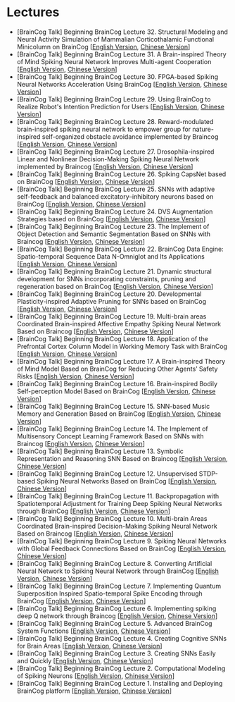 # Lectures

- [BrainCog Talk] Beginning BrainCog Lecture 32. Structural Modeling and Neural Activity Simulation of Mammalian Corticothalamic Functional Minicolumn on BrainCog [[English Version](https://www.youtube.com/watch?v=xwcu3yHe4FQ&list=PLNXUFsTshMlYTW6oleY5YjVEfnoQSw0N7&index=30), [Chinese Version](https://www.bilibili.com/video/BV1aN411v7BG/?spm_id_from=333.788&vd_source=ffca9a0cf41b21082e79f7f6ad9a5301)]
- [BrainCog Talk] Beginning BrainCog Lecture 31. A Brain-inspired Theory of Mind Spiking Neural Network Improves Multi-agent Cooperation [[English Version](https://www.youtube.com/watch?v=xwcu3yHe4FQ&list=PLNXUFsTshMlYTW6oleY5YjVEfnoQSw0N7&index=30), [Chinese Version](https://www.bilibili.com/video/BV11m4y1N7Bh/?spm_id_from=333.788&vd_source=ffca9a0cf41b21082e79f7f6ad9a5301)]
- [BrainCog Talk] Beginning BrainCog Lecture 30. FPGA-based Spiking Neural Networks Acceleration Using BrainCog [[English Version](https://www.youtube.com/watch?v=xwcu3yHe4FQ&list=PLNXUFsTshMlYTW6oleY5YjVEfnoQSw0N7&index=30), [Chinese Version](https://www.bilibili.com/video/BV1mF411Q7Rr/?spm_id_from=333.788&vd_source=ac84fc93f3c82d1cd96648079077afd3)]
- [BrainCog Talk] Beginning BrainCog Lecture 29. Using BrainCog to Realize Robot's Intention Prediction for Users [[English Version](https://www.youtube.com/watch?v=vlwRpq-HwDo&list=PLNXUFsTshMlYTW6oleY5YjVEfnoQSw0N7&index=29), [Chinese Version](https://www.bilibili.com/video/BV1oz4y1H7QL/?spm_id_from=333.788&vd_source=ac84fc93f3c82d1cd96648079077afd3)]
- [BrainCog Talk] Beginning BrainCog Lecture 28. Reward-modulated brain-inspired spiking neural network to empower group for nature-inspired self-organized obstacle avoidance implemented by Braincog [[English Version](https://www.youtube.com/watch?v=2X2KkG0KXo4&list=PLNXUFsTshMlYTW6oleY5YjVEfnoQSw0N7&index=28), [Chinese Version](https://www.bilibili.com/video/BV16h411N7tG/?spm_id_from=333.788&vd_source=ac84fc93f3c82d1cd96648079077afd3)]
- [BrainCog Talk] Beginning BrainCog Lecture 27. Drosophila-inspired Linear and Nonlinear Decision-Making Spiking Neural Network implemented by Braincog  [[English Version](https://www.youtube.com/watch?v=j49q33dMbYk&list=PLNXUFsTshMlYTW6oleY5YjVEfnoQSw0N7&index=27), [Chinese Version](https://www.bilibili.com/video/BV1Ch4y147i6/?spm_id_from=333.788&vd_source=ac84fc93f3c82d1cd96648079077afd3)]
- [BrainCog Talk] Beginning BrainCog Lecture 26. Spiking CapsNet based on BrainCog [[English Version](https://www.youtube.com/watch?v=Gn1PMMFnD6M&list=PLNXUFsTshMlYTW6oleY5YjVEfnoQSw0N7&index=26), [Chinese Version](https://www.bilibili.com/video/BV1M24y1N7Re/?spm_id_from=333.788&vd_source=ac84fc93f3c82d1cd96648079077afd3)]
- [BrainCog Talk] Beginning BrainCog Lecture 25. SNNs with adaptive self-feedback and balanced excitatory–inhibitory neurons based on BrainCog [[English Version](https://www.youtube.com/watch?v=pqeagXtYk8w&list=PLNXUFsTshMlYTW6oleY5YjVEfnoQSw0N7&index=25), [Chinese Version](https://www.bilibili.com/video/BV18g4y1j7WA/?spm_id_from=333.788&vd_source=ac84fc93f3c82d1cd96648079077afd3)]
- [BrainCog Talk] Beginning BrainCog Lecture 24. DVS Augmentation Strategies based on BrainCog [[English Version](https://www.youtube.com/watch?v=aok8B34DNVs&list=PLNXUFsTshMlYTW6oleY5YjVEfnoQSw0N7&index=24), [Chinese Version](https://www.bilibili.com/video/BV1324y1L7QP/?spm_id_from=333.788&vd_source=ac84fc93f3c82d1cd96648079077afd3)]
- [BrainCog Talk] Beginning BrainCog Lecture 23. The Implement of Object Detection and Semantic Segmentation Based on SNNs with Braincog [[English Version](https://www.youtube.com/watch?v=2kh7rNwQkkY&list=PLNXUFsTshMlYTW6oleY5YjVEfnoQSw0N7&index=23), [Chinese Version](https://www.bilibili.com/video/BV1XT411r7ak/?spm_id_from=333.788&vd_source=ffca9a0cf41b21082e79f7f6ad9a5301)]
- [BrainCog Talk] Beginning BrainCog Lecture 22. BrainCog Data Engine: Spatio-temporal Sequence Data N-Omniglot and Its Applications [[English Version](https://www.youtube.com/watch?v=J5qBIX9f8Ns&list=PLNXUFsTshMlYTW6oleY5YjVEfnoQSw0N7&index=22), [Chinese Version](https://www.bilibili.com/video/BV1uT411a733/?spm_id_from=333.788&vd_source=ffca9a0cf41b21082e79f7f6ad9a5301)]
- [BrainCog Talk] Beginning BrainCog Lecture 21. Dynamic structural development for SNNs incorporating constraints, pruning and regeneration based on BrainCog [[English Version](https://www.youtube.com/watch?v=OccvvdyiOgY&list=PLNXUFsTshMlYTW6oleY5YjVEfnoQSw0N7&index=21), [Chinese Version](https://www.bilibili.com/video/BV1Zv4y1Y72h/?spm_id_from=333.788&vd_source=ffca9a0cf41b21082e79f7f6ad9a5301)]
- [BrainCog Talk] Beginning BrainCog Lecture 20. Developmental Plasticity-inspired Adaptive Pruning for SNNs based on BrainCog [[English Version](https://www.youtube.com/watch?v=ckrSW_2vqeE&list=PLNXUFsTshMlYTW6oleY5YjVEfnoQSw0N7&index=20), [Chinese Version](https://www.bilibili.com/video/BV1iD4y1P7XE/?spm_id_from=333.788&vd_source=ffca9a0cf41b21082e79f7f6ad9a5301)]
- [BrainCog Talk] Beginning BrainCog Lecture 19. Multi-brain areas Coordinated Brain-inspired Affective Empathy Spiking Neural Network Based on Braincog [[English Version](https://www.youtube.com/watch?v=dB-hQ-5RJ6U&list=PLNXUFsTshMlYTW6oleY5YjVEfnoQSw0N7&index=19), [Chinese Version](https://www.bilibili.com/video/BV16Y411q7b2/?spm_id_from=333.788&vd_source=ffca9a0cf41b21082e79f7f6ad9a5301)]
- [BrainCog Talk] Beginning BrainCog Lecture 18. Application of the Prefrontal Cortex Column Model in Working Memory Task with BrainCog [[English Version](https://www.youtube.com/watch?v=6xzURpSFkxk&list=PLNXUFsTshMlYTW6oleY5YjVEfnoQSw0N7&index=18), [Chinese Version](https://www.bilibili.com/video/BV1As4y1t7wF/?spm_id_from=333.788&vd_source=ffca9a0cf41b21082e79f7f6ad9a5301)]
- [BrainCog Talk] Beginning BrainCog Lecture 17. A Brain-inspired Theory of Mind Model Based on BrainCog for Reducing Other Agents’ Safety Risks [[English Version](https://www.youtube.com/watch?v=16Csw03bTjY&list=PLNXUFsTshMlYTW6oleY5YjVEfnoQSw0N7&index=17), [Chinese Version](https://www.bilibili.com/video/BV12A411f74Q/?spm_id_from=333.788&vd_source=ac84fc93f3c82d1cd96648079077afd3)]
- [BrainCog Talk] Beginning BrainCog Lecture 16. Brain-inspired Bodily Self-perception Model Based on BrainCog [[English Version](https://www.youtube.com/watch?v=mV_iMsDEQsg&list=PLNXUFsTshMlYTW6oleY5YjVEfnoQSw0N7&index=16), [Chinese Version](https://www.bilibili.com/video/BV1pK411i7Jk/?spm_id_from=333.788&vd_source=ac84fc93f3c82d1cd96648079077afd3)]
- [BrainCog Talk] Beginning BrainCog Lecture 15. SNN-based Music Memory and Generation Based on BrainCog [[English Version](https://www.youtube.com/watch?v=c0Tcs1B5xho&list=PLNXUFsTshMlYTW6oleY5YjVEfnoQSw0N7&index=15), [Chinese Version](https://www.bilibili.com/video/BV1M3411X7C2/?spm_id_from=333.788&vd_source=ac84fc93f3c82d1cd96648079077afd3)]
- [BrainCog Talk] Beginning BrainCog Lecture 14. The Implement of Multisensory Concept Learning Framework Based on SNNs with Braincog [[English Version](https://www.youtube.com/watch?v=c9UfOCGzFPQ&list=PLNXUFsTshMlYTW6oleY5YjVEfnoQSw0N7&index=14), [Chinese Version](https://www.bilibili.com/video/BV1Ae411P7tY/?spm_id_from=333.788&vd_source=ac84fc93f3c82d1cd96648079077afd3)]
- [BrainCog Talk] Beginning BrainCog Lecture 13. Symbolic Representation and Reasoning SNN Based on Braincog [[English Version](https://www.youtube.com/watch?v=1iosjPkOBRo&list=PLNXUFsTshMlYTW6oleY5YjVEfnoQSw0N7&index=13), [Chinese Version](https://www.bilibili.com/video/BV1DW4y1p7kg/?spm_id_from=333.788&vd_source=ac84fc93f3c82d1cd96648079077afd3)]
- [BrainCog Talk] Beginning BrainCog Lecture 12. Unsupervised STDP-based Spiking Neural Networks Based on BrainCog [[English Version](https://www.youtube.com/watch?v=pzPJ1XOEB9U&list=PLNXUFsTshMlYTW6oleY5YjVEfnoQSw0N7&index=12), [Chinese Version](https://www.bilibili.com/video/BV1MR4y1Z7Be/?spm_id_from=333.788&vd_source=ac84fc93f3c82d1cd96648079077afd3)]
- [BrainCog Talk] Beginning BrainCog Lecture 11. Backpropagation with Spatiotemporal Adjustment for Training Deep Spiking Neural Networks through BrainCog [[English Version](https://www.youtube.com/watch?v=Fm85BjQszng&list=PLNXUFsTshMlYTW6oleY5YjVEfnoQSw0N7&index=11), [Chinese Version](https://www.bilibili.com/video/BV1EK411Z71F/?spm_id_from=333.788&vd_source=ac84fc93f3c82d1cd96648079077afd3)]
- [BrainCog Talk] Beginning BrainCog Lecture 10. Multi-brain Areas Coordinated Brain-inspired Decision-Making Spiking Neural Network Based on Braincog [[English Version](https://www.youtube.com/watch?v=uVCcZHzzN3U&list=PLNXUFsTshMlYTW6oleY5YjVEfnoQSw0N7&index=10), [Chinese Version](https://www.bilibili.com/video/BV1jD4y1x7PU/?spm_id_from=333.788&vd_source=ac84fc93f3c82d1cd96648079077afd3)]
- [BrainCog Talk] Beginning BrainCog Lecture 9. Spiking Neural Networks with Global Feedback Connections Based on BrainCog [[English Version](https://www.youtube.com/watch?v=g_qelwoQsD8&list=PLNXUFsTshMlYTW6oleY5YjVEfnoQSw0N7&index=9), [Chinese Version](https://www.bilibili.com/video/BV1qv4y1D74Y/?spm_id_from=333.788&vd_source=ac84fc93f3c82d1cd96648079077afd3)]
- [BrainCog Talk] Beginning BrainCog Lecture 8. Converting Artificial Neural Network to Spiking Neural Network through BrainCog [[English Version](https://www.youtube.com/watch?v=cxiKyQ7F8UE&list=PLNXUFsTshMlYTW6oleY5YjVEfnoQSw0N7&index=8), [Chinese Version](https://www.bilibili.com/video/BV17e4y147H6/?spm_id_from=333.788&vd_source=ac84fc93f3c82d1cd96648079077afd3)]
- [BrainCog Talk] Beginning BrainCog Lecture 7. Implementing Quantum Superposition Inspired Spatio-temporal Spike Encoding through BrainCog [[English Version](https://www.youtube.com/watch?v=5T-2Yyr9a0s&list=PLNXUFsTshMlYTW6oleY5YjVEfnoQSw0N7&index=7), [Chinese Version](https://www.bilibili.com/video/BV1BG41177Z6/?spm_id_from=333.788&vd_source=ac84fc93f3c82d1cd96648079077afd3)]
- [BrainCog Talk] Beginning BrainCog Lecture 6. Implementing spiking deep Q network through Braincog [[English Version](https://www.youtube.com/watch?v=jCsOBtiN-q0&list=PLNXUFsTshMlYTW6oleY5YjVEfnoQSw0N7&index=6), [Chinese Version](https://www.bilibili.com/video/BV1XN4y1c7Kn/?spm_id_from=333.337.search-card.all.click&vd_source=ffca9a0cf41b21082e79f7f6ad9a5301)]
- [BrainCog Talk] Beginning BrainCog Lecture 5. Advanced BrainCog System Functions [[English Version](https://www.youtube.com/watch?v=VJBORFl6dTQ&list=PLNXUFsTshMlYTW6oleY5YjVEfnoQSw0N7&index=5), [Chinese Version](https://www.bilibili.com/video/BV1tT411N7c9/?spm_id_from=333.337.search-card.all.click&vd_source=ffca9a0cf41b21082e79f7f6ad9a5301)]
- [BrainCog Talk] Beginning BrainCog Lecture 4. Creating Cognitive SNNs for Brain Areas [[English Version](https://www.youtube.com/watch?v=gYxG1D1b4Zo&list=PLNXUFsTshMlYTW6oleY5YjVEfnoQSw0N7&index=4), [Chinese Version](https://www.bilibili.com/video/BV19d4y1679Y/?spm_id_from=333.788&vd_source=ffca9a0cf41b21082e79f7f6ad9a5301)]
- [BrainCog Talk] Beginning BrainCog Lecture 3. Creating SNNs Easily and Quickly [[English Version](https://www.youtube.com/watch?v=k3byUIp4O24&list=PLNXUFsTshMlYTW6oleY5YjVEfnoQSw0N7&index=3), [Chinese Version](https://www.bilibili.com/video/BV1Be4y1874W/?spm_id_from=333.788&vd_source=ffca9a0cf41b21082e79f7f6ad9a5301)]
- [BrainCog Talk] Beginning BrainCog Lecture 2. Computational Modeling of Spiking Neurons [[English Version](https://www.youtube.com/watch?v=5jPsPkyFTY8&list=PLNXUFsTshMlYTW6oleY5YjVEfnoQSw0N7&index=2), [Chinese Version](https://www.bilibili.com/video/BV16K411f7vQ/?spm_id_from=333.788&vd_source=ffca9a0cf41b21082e79f7f6ad9a5301)]
- [BrainCog Talk] Beginning BrainCog Lecture 1. Installing and Deploying BrainCog platform [[English Version](https://www.youtube.com/watch?v=XkHq-MbKo20&list=PLNXUFsTshMlYTW6oleY5YjVEfnoQSw0N7&index=1), [Chinese Version](https://www.bilibili.com/video/BV1AW4y1b7v1/?spm_id_from=333.788&vd_source=ac84fc93f3c82d1cd96648079077afd3)]
